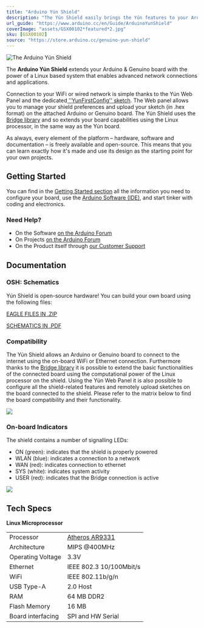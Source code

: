 ```yaml
---
title: "Arduino Yún Shield"
description: "The Yún Shield easily brings the Yún features to your Arduino and Genuino boards. It is the perfect shield for your IoT projects!."
url_guide: "https://www.arduino.cc/en/Guide/ArduinoYunShield"
coverImage: "assets/GSX00102*featured*2.jpg"
sku: [GSX00102]
source: "https://store.arduino.cc/genuino-yun-shield"
---
```


![The Arduino Yún Shield](./assets/GSX00102*featured*2.jpg)

The **Arduino Yún Shield** extends your Arduino & Genuino board with the power of a Linux based system that enables advanced network connections and applications.

Connection to your WiFi or wired network is simple thanks to the Yún Web Panel and the dedicated[ ''YunFirstConfig'' sketch](https://www.arduino.cc/en/Tutorial/YunFirstConfig). The Web panel allows you to manage your shield preferences and upload your sketch (in .hex format) on the attached Arduino or Genuino board. The Yún Shield uses the [ Bridge library](https://www.arduino.cc/en/Reference/YunBridgeLibrary) and so extends your board capabilities using the Linux processor, in the same way as the Yún board.

As always, every element of the platform – hardware, software and documentation – is freely available and open-source. This means that you can learn exactly how it's made and use its design as the starting point for your own projects.

## Getting Started

You can find in the [Getting Started section](https://www.arduino.cc/en/Guide/ArduinoYunShield) all the information you need to configure your board, use the [Arduino Software (IDE)](https://www.arduino.cc/en/Main/Software), and start tinker with coding and electronics.

### Need Help?

* On the Software [on the Arduino Forum](https://forum.arduino.cc/index.php?board=63.0)
* On Projects [on the Arduino Forum](https://forum.arduino.cc/index.php?board=110.0)
* On the Product itself through [our Customer Support](https://support.arduino.cc/hc)

## Documentation

### OSH: Schematics

Yún Shield is open-source hardware! You can build your own board using the following files:

[EAGLE FILES IN .ZIP](https://content.arduino.cc/assets/YunShield_Rev1.0.zip)

[SCHEMATICS IN .PDF](https://content.arduino.cc/assets/YunShield*Rev1.0*sch.pdf)

### Compatibility

The Yún Shield allows an Arduino or Genuino board to connect to the internet using the on-board WiFi or Ethernet connection. Furthermore thanks to the [Bridge library](https://www.arduino.cc/en/Reference/YunBridgeLibrary) it is possible to extend the basic functionalities of the connected board using the computational power of the Linux processor on the shield. Using the Yún Web Panel it is also possible to configure all the shield-related features and remotely upload sketches on the board connected to the shield. Please refer to the matrix below to find the board compatibility and their functionality.

![](assets/yunshield*matrix*update.png)

### On-board Indicators

The shield contains a number of signalling LEDs:

* ON (green): indicates that the shield is properly powered
* WLAN (blue): indicates a connection to a network
* WAN (red): indicates connection to ethernet
* SYS (white): indicates system activity
* USER (red): indicates that the Bridge connection is active

![](assets/Yun*Shield*Connect.png)

## Tech Specs

**Linux Microprocessor**

|                   |                                                                                   |
| ----------------- | --------------------------------------------------------------------------------- |
| Processor         | [Atheros AR9331](https://www.openhacks.com/uploadsproductos/ar9331_datasheet.pdf) |
| Architecture      | MIPS @400MHz                                                                      |
| Operating Voltage | 3.3V                                                                              |
| Ethernet          | IEEE 802.3 10/100Mbit/s                                                           |
| WiFi              | IEEE 802.11b/g/n                                                                  |
| USB Type-A        | 2.0 Host                                                                          |
| RAM               | 64 MB DDR2                                                                        |
| Flash Memory      | 16 MB                                                                             |
| Board interfacing | SPI and HW Serial                                                                 |